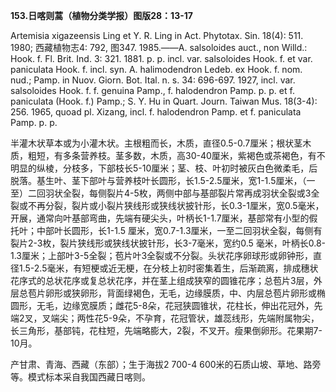 **153.日喀则蒿（植物分类学报）图版28：13-17**

Artemisia xigazeensis Ling et Y. R. Ling in Act. Phytotax. Sin. 18(4): 511. 1980; 西藏植物志4: 792, 图347. 1985.——A. salsoloides auct., non Willd.: Hook. f. Fl. Brit. Ind. 3: 321. 1881. p. p. incl. var. salsoloides Hook. f. et var. paniculata Hook. f. incl. syn. A. halimodendron Ledeb. ex Hook. f. nom. nud.; Pamp. in Nuov. Giorn. Bot. Ital. n. s. 34: 696-697. 1927, incl. var. salsoloides Hook. f. f. genuina Pamp., f. halodendron Pamp. p. p. et f. paniculata (Hook. f.) Pamp.; S. Y. Hu in Quart. Journ. Taiwan Mus. 18(3-4): 256. 1965, quoad pl. Xizang, incl. f. halodendron Pamp. et f. paniculata Pamp. p. p.

半灌木状草本或为小灌木状。主根粗而长，木质，直径0.5-0.7厘米；根状茎木质，粗短，有多条营养枝。茎多数，木质，高30-40厘米，紫褐色或茶褐色，有不明显的纵棱，分枝多，下部枝长5-10厘米；茎、枝、叶初时被灰白色微柔毛，后脱落。基生叶、茎下部叶与营养枝叶长圆形，长1.5-2.5厘米，宽1-1.5厘米，（一至）二回羽状全裂，每侧裂片4-5枚，两侧中部与基部裂片常再成羽状全裂或3全裂或不再分裂，裂片或小裂片狭线形或狭线状披针形，长0.3-1厘米，宽0.5毫米，开展，通常向叶基部弯曲，先端有硬尖头，叶柄长1-1.7厘米，基部常有小型的假托叶；中部叶长圆形，长1-1.5 厘米，宽0.7-1.3厘米，一至二回羽状全裂，每侧有裂片2-3枚，裂片狭线形或狭线状披针形，长3-7毫米，宽约0.5 毫米，叶柄长0.8-1.3厘米；上部叶3-5全裂；苞片叶3全裂或不分裂。头状花序卵球形或卵钟形，直径1.5-2.5毫米，有短梗或近无梗，在分枝上初时密集着生，后渐疏离，排成穗状花序式的总状花序或复总状花序，并在茎上组成狭窄的圆锥花序；总苞片3层，外层总苞片卵形或狭卵形，背面绿褐色，无毛，边缘膜质，中、内层总苞片卵形或椭圆形，无毛，边缘宽膜质；雌花5-8朵，花冠狭圆锥状，花柱长，伸出花冠外，先端2叉，叉端尖；两性花5-9朵，不孕育，花冠管状，雄蕊线形，先端附属物尖，长三角形，基部钝，花柱短，先端略膨大，2裂，不叉开。瘦果倒卵形。花果期7-10月。

产甘肃、青海、西藏（东部）；生于海拔2 700-4 600米的石质山坡、草地、路旁等。模式标本采自我国西藏日喀则。
